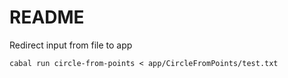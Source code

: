 # README

Redirect input from file to app
```
cabal run circle-from-points < app/CircleFromPoints/test.txt
```
